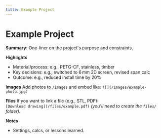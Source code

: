 ```yaml
---
title: Example Project
---
```


# Example Project

**Summary:** One-liner on the project's purpose and constraints.

**Highlights**
- Material/process: e.g., PETG-CF, stainless, timber
- Key decisions: e.g., switched to 6 mm 2D screen, revised span calc
- Outcome: e.g., reduced install time by 20%

**Images**
Add photos to `/images` and embed like:
`![](/images/example-photo.jpg)`

**Files**
If you want to link a file (e.g., STL, PDF):  
`[Download drawing](/files/example.pdf)` *(you'll need to create the `files/` folder).*

**Notes**
- Settings, calcs, or lessons learned.

